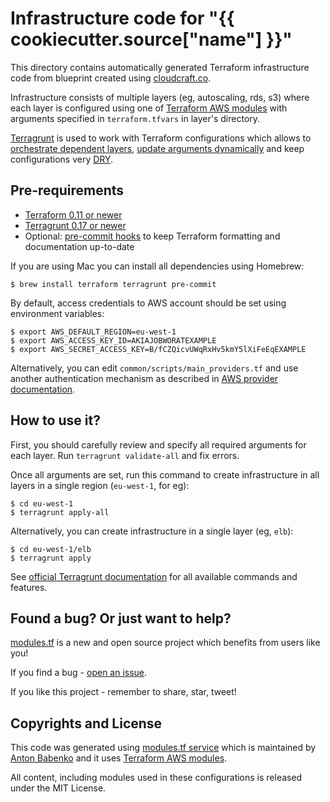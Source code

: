 # Infrastructure code for "{{ cookiecutter.source["name"] }}"

This directory contains automatically generated Terraform infrastructure code from blueprint created using [cloudcraft.co](https://cloudcraft.co/app).

Infrastructure consists of multiple layers (eg, autoscaling, rds, s3) where each layer is configured using one of [Terraform AWS modules](https://github.com/terraform-aws-modules/) with arguments specified in `terraform.tfvars` in layer's directory.

[Terragrunt](https://github.com/gruntwork-io/terragrunt) is used to work with Terraform configurations which allows to [orchestrate dependent layers](#1), [update arguments dynamically](#2) and keep configurations very [DRY](https://en.wikipedia.org/wiki/Don%27t_repeat_yourself).

## Pre-requirements

- [Terraform 0.11 or newer](https://www.terraform.io/)
- [Terragrunt 0.17 or newer](https://github.com/gruntwork-io/terragrunt)
- Optional: [pre-commit hooks](http://pre-commit.com) to keep Terraform formatting and documentation up-to-date

If you are using Mac you can install all dependencies using Homebrew:

    $ brew install terraform terragrunt pre-commit

By default, access credentials to AWS account should be set using environment variables:

    $ export AWS_DEFAULT_REGION=eu-west-1
    $ export AWS_ACCESS_KEY_ID=AKIAJOBWORATEXAMPLE
    $ export AWS_SECRET_ACCESS_KEY=B/fCZQicvUWqRxHv5kmY5lXiFeEqEXAMPLE

Alternatively, you can edit `common/scripts/main_providers.tf` and use another authentication mechanism as described in [AWS provider documentation](https://www.terraform.io/docs/providers/aws/index.html#authentication).


## How to use it?

First, you should carefully review and specify all required arguments for each layer. Run `terragrunt validate-all` and fix errors.

Once all arguments are set, run this command to create infrastructure in all layers in a single region (`eu-west-1`, for eg):

    $ cd eu-west-1
    $ terragrunt apply-all

Alternatively, you can create infrastructure in a single layer (eg, `elb`):

    $ cd eu-west-1/elb
    $ terragrunt apply

See [official Terragrunt documentation](https://github.com/gruntwork-io/terragrunt/blob/master/README.md) for all available commands and features.


## Found a bug? Or just want to help?

[modules.tf](https://github.com/antonbabenko/modules.tf-lambda) is a new and open source project which benefits from users like you!

If you find a bug - [open an issue](https://github.com/antonbabenko/modules.tf-lambda).

If you like this project - remember to share, star, tweet!


## Copyrights and License

This code was generated using [modules.tf service](https://github.com/antonbabenko/modules.tf-lambda) which is maintained by [Anton Babenko](https://github.com/antonbabenko) and it uses [Terraform AWS modules](https://github.com/terraform-aws-modules/).

All content, including modules used in these configurations is released under the MIT License.
